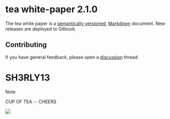 # tea white-paper 2.1.0

The tea white paper is a [semantically versioned](https://semver.org),
[Markdown](https://daringfireball.net/projects/markdown/) document.
New releases are deployed to Gitbook.

## Contributing

If you have general feedback, please open a [discussion](../../discussions) thread.

# SH3RLY13 
> [!NOTE]
> CUP OF TEA -- CHEERS

![](https://w7.pngwing.com/pngs/690/432/png-transparent-ink-pattern-of-hot-tea-hot-tea-smoke-cup.png)
